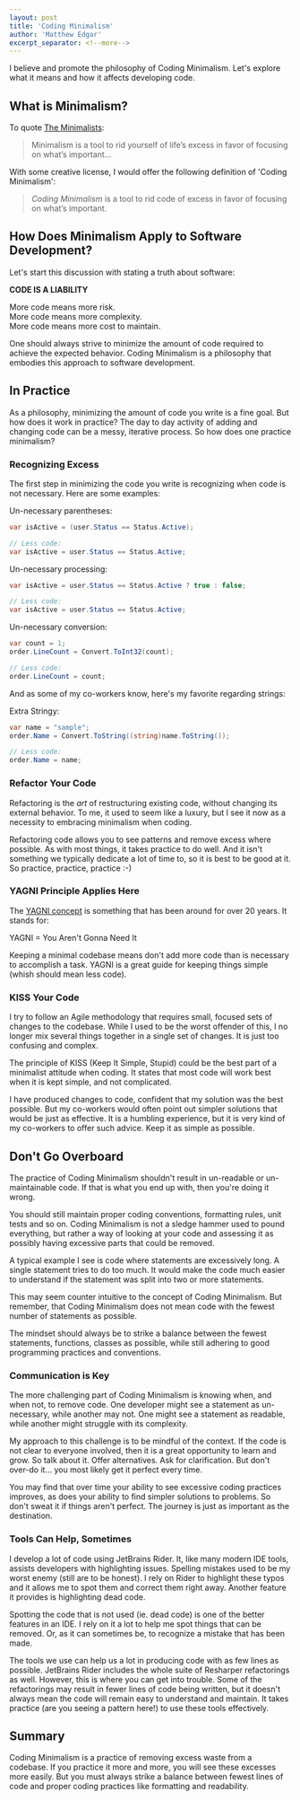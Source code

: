 ```yaml
---
layout: post
title: 'Coding Minimalism'
author: 'Matthew Edgar'
excerpt_separator: <!--more-->
---
```


I believe and promote the philosophy of Coding Minimalism. Let's explore what it means and how it affects developing code.

<!--more-->

## What is Minimalism?

To quote [The Minimalists][minimalists]:

> Minimalism is a tool to rid yourself of life’s excess in favor of focusing on what’s important...

With some creative license, I would offer the following definition of 'Coding Minimalism':

> _Coding Minimalism_ is a tool to rid code of excess in favor of focusing on what’s important.

## How Does Minimalism Apply to Software Development?

Let's start this discussion with stating a truth about software:

**CODE IS A LIABILITY**

More code means more risk.  
More code means more complexity.  
More code means more cost to maintain.

One should always strive to minimize the amount of code  required to achieve the expected behavior. Coding Minimalism is a philosophy that embodies this approach to software development.

## In Practice

As a philosophy, minimizing the amount of code you write is a fine goal. But how does it work in practice? The day to day activity of adding and changing code can be a messy, iterative process. So how does one practice minimalism?

### Recognizing Excess

The first step in minimizing the code you write is recognizing when code is not necessary. Here are some examples:

Un-necessary parentheses:

```csharp
var isActive = (user.Status == Status.Active);

// Less code:
var isActive = user.Status == Status.Active;
```

Un-necessary processing:

```csharp
var isActive = user.Status == Status.Active ? true : false;

// Less code:
var isActive = user.Status == Status.Active;
```

Un-necessary conversion:

```csharp
var count = 1;
order.LineCount = Convert.ToInt32(count);

// Less code:
order.LineCount = count;
```

And as some of my co-workers know, here's my favorite regarding strings:

Extra Stringy:

```csharp
var name = "sample";
order.Name = Convert.ToString((string)name.ToString());

// Less code:
order.Name = name;
```

### Refactor Your Code

Refactoring is the _art_ of restructuring existing code, without changing its external behavior. To me, it used to seem like a luxury, but I see it now as a necessity to embracing minimalism when coding. 

Refactoring code allows you to see patterns and remove excess where possible. As with most things, it takes practice to do well. And it isn't something we typically dedicate a lot of time to, so it is best to be good at it. So practice, practice, practice :-)

### YAGNI Principle Applies Here

The [YAGNI concept][yagni] is something that has been around for over 20 years. It stands for:

YAGNI = You Aren't Gonna Need It

Keeping a minimal codebase means don't add more code than is necessary to accomplish a task. YAGNI is a great guide for keeping things simple (whish should mean less code).

### KISS Your Code

I try to follow an Agile methodology that requires small, focused sets of changes to the codebase. While I used to be the worst offender of this, I no longer mix several things together in a single set of changes. It is just too confusing and complex. 

The principle of KISS (Keep It Simple, Stupid) could be the best part of a minimalist attitude when coding. It states that most code will work best when it is kept simple, and not complicated.

I have produced changes to code, confident that my solution was the best possible. But my co-workers would often point out simpler solutions that would be just as effective. It is a humbling experience, but it is very kind of my co-workers to offer such advice. Keep it as simple as possible.

## Don't Go Overboard

The practice of Coding Minimalism shouldn't result in un-readable or un-maintainable code. If that is what you end up with, then you're doing it wrong.

You should still maintain proper coding conventions, formatting rules, unit tests and so on. Coding Minimalism is not a sledge hammer used to pound everything, but rather a way of looking at your code and assessing it as possibly having excessive parts that could be removed.

A typical example I see is code where statements are excessively long. A single statement tries to do too much. It would make the code much easier to understand if the statement was split into two or more statements. 

This may seem counter intuitive to the concept of Coding Minimalism. But remember, that Coding Minimalism does not mean code with the fewest number of statements as possible. 

The mindset should always be to strike a balance between the fewest statements, functions, classes as possible, while still adhering to good programming practices and conventions.

### Communication is Key

The more challenging part of Coding Minimalism is knowing when, and when not, to remove code. One developer might see a statement as un-necessary, while another may not. One might see a statement as readable, while another might struggle with its complexity.

My approach to this challenge is to be mindful of the context. If the code is not clear to everyone involved, then it is a great opportunity to learn and grow. So talk about it. Offer alternatives. Ask for clarification. But don't over-do it... you most likely get it perfect every time.

You may find that over time your ability to see excessive coding practices improves, as does your ability to find simpler solutions to problems. So don't sweat it if things aren't perfect. The journey is just as important as the destination.

### Tools Can Help, Sometimes

I develop a lot of code using JetBrains Rider. It, like many modern IDE tools, assists developers with highlighting issues. Spelling mistakes used to be my worst enemy (still are to be honest). I rely on Rider to highlight these typos and it allows me to spot them and correct them right away. Another feature it provides is highlighting dead code.

Spotting the code that is not used (ie. dead code) is one of the better features in an IDE. I rely on it a lot to help me spot things that can be removed. Or, as it can sometimes be, to recognize a mistake that has been made.

The tools we use can help us a lot in producing code with as few lines as possible. JetBrains Rider includes the whole suite of Resharper refactorings as well. However, this is where you can get into trouble. Some of the refactorings may result in fewer lines of code being written, but it doesn't always mean the code will remain easy to understand and maintain. It takes practice (are you seeing a pattern here!) to use these tools effectively. 

## Summary

Coding Minimalism is a practice of removing excess waste from a codebase. If you practice it more and more, you will see these excesses more easily. But you must always strike a balance between fewest lines of code and proper coding practices like formatting and readability. 

[minimalists]: https://www.theminimalists.com/minimalism/
[yagni]: https://en.wikipedia.org/wiki/You_aren%27t_gonna_need_it
